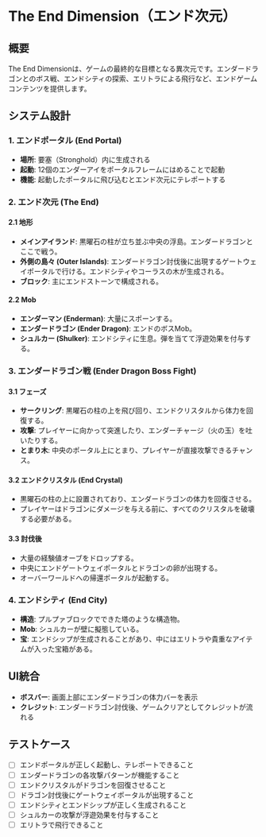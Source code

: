 # The End Dimension（エンド次元）

## 概要

The End Dimensionは、ゲームの最終的な目標となる異次元です。エンダードラゴンとのボス戦、エンドシティの探索、エリトラによる飛行など、エンドゲームコンテンツを提供します。

## システム設計

### 1. エンドポータル (End Portal)

- **場所**: 要塞（Stronghold）内に生成される
- **起動**: 12個のエンダーアイをポータルフレームにはめることで起動
- **機能**: 起動したポータルに飛び込むとエンド次元にテレポートする

### 2. エンド次元 (The End)

#### 2.1 地形
- **メインアイランド**: 黒曜石の柱が立ち並ぶ中央の浮島。エンダードラゴンとここで戦う。
- **外側の島々 (Outer Islands)**: エンダードラゴン討伐後に出現するゲートウェイポータルで行ける。エンドシティやコーラスの木が生成される。
- **ブロック**: 主にエンドストーンで構成される。

#### 2.2 Mob
- **エンダーマン (Enderman)**: 大量にスポーンする。
- **エンダードラゴン (Ender Dragon)**: エンドのボスMob。
- **シュルカー (Shulker)**: エンドシティに生息。弾を当てて浮遊効果を付与する。

### 3. エンダードラゴン戦 (Ender Dragon Boss Fight)

#### 3.1 フェーズ
- **サークリング**: 黒曜石の柱の上を飛び回り、エンドクリスタルから体力を回復する。
- **攻撃**: プレイヤーに向かって突進したり、エンダーチャージ（火の玉）を吐いたりする。
- **とまり木**: 中央のポータル上にとまり、プレイヤーが直接攻撃できるチャンス。

#### 3.2 エンドクリスタル (End Crystal)
- 黒曜石の柱の上に設置されており、エンダードラゴンの体力を回復させる。
- プレイヤーはドラゴンにダメージを与える前に、すべてのクリスタルを破壊する必要がある。

#### 3.3 討伐後
- 大量の経験値オーブをドロップする。
- 中央にエンドゲートウェイポータルとドラゴンの卵が出現する。
- オーバーワールドへの帰還ポータルが起動する。

### 4. エンドシティ (End City)

- **構造**: プルプァブロックでできた塔のような構造物。
- **Mob**: シュルカーが壁に擬態している。
- **宝**: エンドシップが生成されることがあり、中にはエリトラや貴重なアイテムが入った宝箱がある。

## UI統合

- **ボスバー**: 画面上部にエンダードラゴンの体力バーを表示
- **クレジット**: エンダードラゴン討伐後、ゲームクリアとしてクレジットが流れる

## テストケース

- [ ] エンドポータルが正しく起動し、テレポートできること
- [ ] エンダードラゴンの各攻撃パターンが機能すること
- [ ] エンドクリスタルがドラゴンを回復させること
- [ ] ドラゴン討伐後にゲートウェイポータルが出現すること
- [ ] エンドシティとエンドシップが正しく生成されること
- [ ] シュルカーの攻撃が浮遊効果を付与すること
- [ ] エリトラで飛行できること

